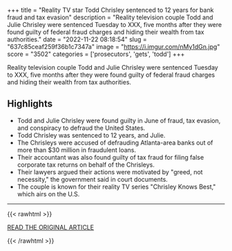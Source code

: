 +++
title = "Reality TV star Todd Chrisley sentenced to 12 years for bank fraud and tax evasion"
description = "Reality television couple Todd and Julie Chrisley were sentenced Tuesday to XXX, five months after they were found guilty of federal fraud charges and hiding their wealth from tax authorities."
date = "2022-11-22 08:18:54"
slug = "637c85ceaf259f36b1c7347a"
image = "https://i.imgur.com/nMy1dGn.jpg"
score = "3502"
categories = ['prosecutors', 'gets', 'todd']
+++

Reality television couple Todd and Julie Chrisley were sentenced Tuesday to XXX, five months after they were found guilty of federal fraud charges and hiding their wealth from tax authorities.

## Highlights

- Todd and Julie Chrisley were found guilty in June of fraud, tax evasion, and conspiracy to defraud the United States.
- Todd Chrisley was sentenced to 12 years, and Julie.
- The Chrisleys were accused of defrauding Atlanta-area banks out of more than $30 million in fraudulent loans.
- Their accountant was also found guilty of tax fraud for filing false corporate tax returns on behalf of the Chrisleys.
- Their lawyers argued their actions were motivated by "greed, not necessity," the government said in court documents.
- The couple is known for their reality TV series "Chrisley Knows Best," which airs on the U.S.

---

{{< rawhtml >}}
  <p class="article-category">
    <a target="_blank" href="https://www.nbcnews.com/news/us-news/reality-tv-star-todd-chrisley-sentenced-12-years-bank-fraud-tax-evasio-rcna58202">READ THE ORIGINAL ARTICLE</a>
  </p>
{{< /rawhtml >}}

